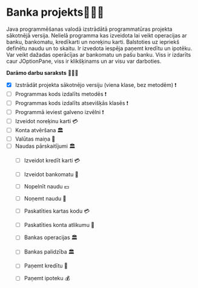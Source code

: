 # Banka projekts🤑🤑🤑
Java programmēšanas valodā izstrādātā programmatūras projekta sākotnējā versija. Nelielā programma kas izveidota lai veikt operacijas ar banku, bankomatu, kredīkarti un noreķinu karti. Balstoties uz iepriekš definētu naudu un to skaitu. Ir izvedota iespēja paņemt kredītu un ipotēku. Var veikt dažadas operācījas ar bankomatu un pašu banku. Viss ir izdarīts caur JOptionPane, viss ir klikšķinams un ar visu var darboties. 

**Darāmo darbu saraksts** 🧾🧾🧾
- [x] Izstrādāt projekta sākotnējo versiju (viena klase, bez metodēm) ❗️
- [ ] Programmas kods izdalīts metodēs ❗️
- [ ] Programmas kods izdalīts atsevišķās klasēs ❗️
- [ ] Programmā ieviest galveno izvēlni ❗️
- [ ] Izveidot noreķinu karti 💳
- [ ] Konta atvēršana 🏛
- [ ] Valūtas maiņa 💱
- [ ] Naudas pārskaitījumi 🏛 
	- [ ] Izveidot kredīt karti 💳
	- [ ] Izveidot bankomatu 🏧
	- [ ] Nopelnīt naudu 💵
	- [ ] Noņemt naudu 🎰
 	- [ ] Paskatīties kartas kodu 💳
	- [ ] Paskatīties konta atlikumu 🏧
	- [ ] Bankas operacijas 🏛
	- [ ] Bankas palidzība 🏛
	- [ ] Paņemt kredītu 🎰
 	- [ ] Paņemt ipoteku 💰


	

